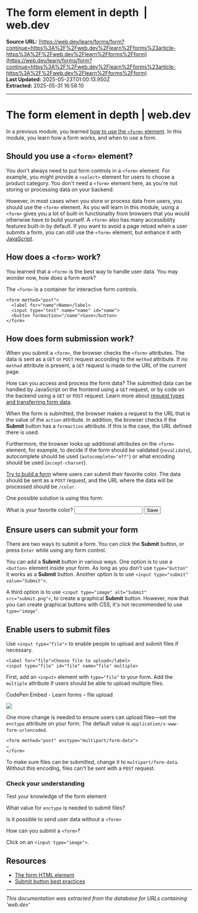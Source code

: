 # The form element in depth  |  web.dev

**Source URL:** [https://web.dev/learn/forms/form?continue=https%3A%2F%2Fweb.dev%2Flearn%2Fforms%23article-https%3A%2F%2Fweb.dev%2Flearn%2Fforms%2Fform](https://web.dev/learn/forms/form?continue=https%3A%2F%2Fweb.dev%2Flearn%2Fforms%23article-https%3A%2F%2Fweb.dev%2Flearn%2Fforms%2Fform)  
**Last Updated:** 2025-05-23T01:00:13.950Z  
**Extracted:** 2025-05-31 16:58:10

---

# The form element in depth | web.dev

In a previous module, you learned [how to use the `<form>` element](https://web.dev/learn/forms/form-element). In this module, you learn how a form works, and when to use a form.

## Should you use a `<form>` element?

You don't always need to put form controls in a `<form>` element. For example, you might provide a `<select>` element for users to choose a product category. You don't need a `<form>` element here, as you're not storing or processing data on your backend.

However, in most cases when you store or process data from users, you should use the `<form>` element. As you will learn in this module, using a `<form>` gives you a lot of built-in functionality from browsers that you would otherwise have to build yourself. A `<form>` also has many accessibility features built-in by default. If you want to avoid a page reload when a user submits a form, you can still use the `<form>` element, but enhance it with [JavaScript](https://web.dev/learn/forms/javascript#ensure_users_can_submit_a_form_without_leaving_a_page).

## How does a `<form>` work?

You learned that a `<form>` is the best way to handle user data. You may wonder now, how does a form work?

The `<form>` is a container for interactive form controls.

```
<form method="post">
  <label for="name">Name</label>
  <input type="text" name="name" id="name">
  <button formaction="/name">Save</button>
</form>
```

## How does form submission work?

When you submit a `<form>`, the browser checks the `<form>` attributes. The data is sent as a `GET` or `POST` request according to the `method` attribute. If no `method` attribute is present, a `GET` request is made to the URL of the current page.

How can you access and process the form data? The submitted data can be handled by JavaScript on the frontend using a `GET` request, or by code on the backend using a `GET` or `POST` request. Learn more about [request types and transferring form data](https://web.dev/learn/forms/form-element#where_is_the_data_processed).

When the form is submitted, the browser makes a request to the URL that is the value of the `action` attribute. In addition, the browser checks if the **Submit** button has a `formaction` attribute. If this is the case, the URL defined there is used.

Furthermore, the browser looks up additional attributes on the `<form>` element, for example, to decide if the form should be validated (`novalidate`), autocomplete should be used (`autocomplete="off"`) or what encoding should be used (`accept-charset`).

[Try to build a form](https://codepen.io/web-dot-dev/pen/c7d89671f738240187a86cda1074d554) where users can submit their favorite color. The data should be sent as a `POST` request, and the URL where the data will be processed should be `/color`.

One possible solution is using this form:

<form method="post" action="/color">
    <label for="color">What is your favorite color?</label>
    <input type="text" name="color" id="color">
    <button>Save</button>
</form>

## Ensure users can submit your form

There are two ways to submit a form. You can click the **Submit** button, or press `Enter` while using any form control.

You can add a **Submit** button in various ways. One option is to use a `<button>` element inside your form. As long as you don't use `type="button"` it works as a **Submit** button. Another option is to use `<input type="submit" value="Submit">`.

A third option is to use `<input type="image" alt="Submit" src="submit.png">`, to create a graphical **Submit** button. However, now that you can create graphical buttons with CSS, it's not recommended to use `type="image"`.

## Enable users to submit files

Use `<input type="file">` to enable people to upload and submit files if necessary.

```
<label for="file">Choose file to upload</label>
<input type="file" id="file" name="file" multiple>
```

First, add an `<input>` element with `type="file"` to your form. Add the `multiple` attribute if users should be able to upload multiple files.

  CodePen Embed - Learn forms – file upload  

[![](https://assets.codepen.io/5928893/internal/avatars/users/default.png?fit=crop&format=auto&height=256&version=1616020020&width=256)](https://codepen.io/web-dot-dev)

One more change is needed to ensure users can upload files—set the `enctype` attribute on your form. The default value is `application/x-www-form-urlencoded`.

```
<form method="post" enctype="multipart/form-data">
…
</form>
```

To make sure files can be submitted, change it to `multipart/form-data`. Without this encoding, files can't be sent with a `POST` request.

### Check your understanding

Test your knowledge of the form element

What value for `enctype` is needed to submit files?

Is it possible to send user data without a `<form>`

How can you submit a `<form>`?

Click on an `<input type="image">`.

## Resources

*   [The form HTML element](https://developer.mozilla.org/docs/Web/HTML/Element/form)
*   [Submit button best practices](https://web.dev/articles/payment-and-address-form-best-practices#html-button)

---

*This documentation was extracted from the database for URLs containing 'web.dev'*
